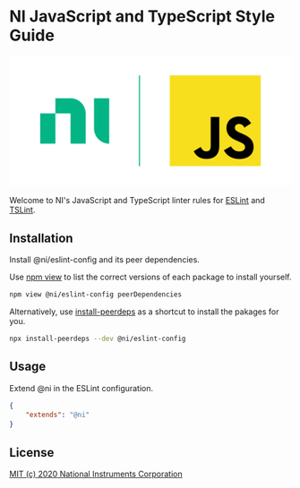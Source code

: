 # NI JavaScript and TypeScript Style Guide

![Logo](https://raw.githubusercontent.com/ni/javascript-styleguide/HEAD/resources/logo.svg)

Welcome to NI's JavaScript and TypeScript linter rules for [ESLint](https://eslint.org/docs/user-guide/getting-started) and [TSLint](https://palantir.github.io/tslint/).

## Installation

Install @ni/eslint-config and its peer dependencies.

Use [npm view](https://docs.npmjs.com/cli/view.html) to list the correct versions of each package to install yourself.

```bash
npm view @ni/eslint-config peerDependencies
```

Alternatively, use [install-peerdeps](https://www.npmjs.com/package/install-peerdeps) as a shortcut to install the pakages for you.

```bash
npx install-peerdeps --dev @ni/eslint-config
```

## Usage

Extend @ni in the ESLint configuration.

```json
{
    "extends": "@ni"
}
```

## License

[MIT (c) 2020 National Instruments Corporation](./LICENSE)